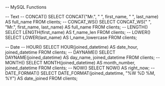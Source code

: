 -- MySQL Functions

-- Text
-- CONCAT()
SELECT CONCAT("Mr.", " ", first_name, " ", last_name) AS full_name FROM clients;
-- CONCAT_WS()
SELECT CONCAT_WS(" ", "Mr.", first_name, last_name) AS full_name FROM clients;
-- LENGTH()
SELECT LENGTH(first_name)  AS f_name_len FROM clients;
-- LOWER()
SELECT LOWER(last_name) AS l_name_lowercase FROM clients;

-- Date
-- HOUR()
SELECT HOUR(joined_datetime) AS date_hour, joined_datetime FROM clients;
-- DAYNAME()
SELECT DAYNAME(joined_datetime) AS day_name, joined_datetime FROM clients;
-- MONTH()
SELECT MONTH(joined_datetime) AS month_number, joined_datetime FROM clients;
-- NOW()
SELECT NOW() AS right_now;
-- DATE_FORMAT()
SELECT DATE_FORMAT(joined_datetime, "%W %D %M, %Y") AS date_joined FROM clients;
